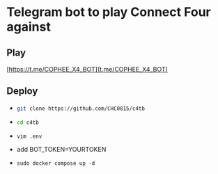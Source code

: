 # Telegram bot to play Connect Four against

## Play

[https://t.me/COPHEE_X4_BOT](t.me/COPHEE_X4_BOT)

## Deploy
- ```sh
  git clone https://github.com/CHC0815/c4tb
  ```

- ```sh
  cd c4tb
  ```

- ```sh
  vim .env
  ```
- add BOT_TOKEN=YOURTOKEN

- ```
  sudo docker compose up -d
  ```
